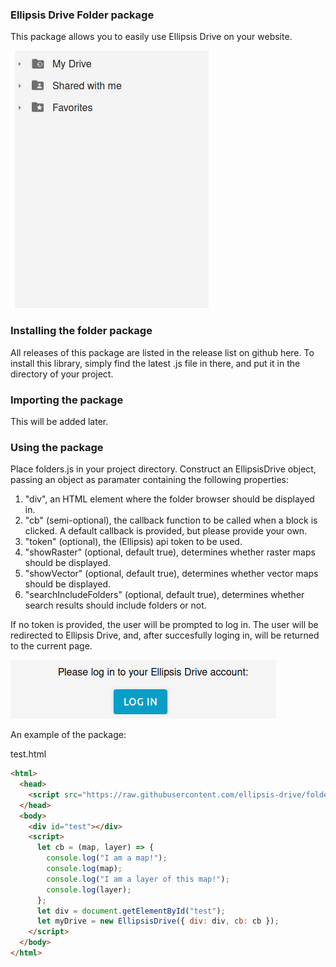 ### Ellipsis Drive Folder package

This package allows you to easily use Ellipsis Drive on your website.

![Gif of the folders package in action](https://github.com/ellipsis-drive/folders-package/blob/main/img/folders.gif)

### Installing the folder package

All releases of this package are listed in the release list on github here. To install this library, simply find the latest .js file in there, and put it in the directory of your project.

### Importing the package

This will be added later.

### Using the package

Place folders.js in your project directory. Construct an EllipsisDrive object, passing an object as paramater containing the following properties:

1. "div", an HTML element where the folder browser should be displayed in.
2. "cb" (semi-optional), the callback function to be called when a block is clicked. A default callback is provided, but please provide your own.
3. "token" (optional), the (Ellipsis) api token to be used.
4. "showRaster" (optional, default true), determines whether raster maps should be displayed.
5. "showVector" (optional, default true), determines whether vector maps should be displayed.
6. "searchIncludeFolders" (optional, default true), determines whether search results should include folders or not.

If no token is provided, the user will be prompted to log in. The user will be redirected to Ellipsis Drive, and, after succesfully loging in, will be returned to the current page.

![Image of the log in prompt](https://github.com/ellipsis-drive/folders-package/blob/main/img/login.png)

An example of the package:

test.html

```html
<html>
  <head>
    <script src="https://raw.githubusercontent.com/ellipsis-drive/folders-package/npm-support/build/ellipsis-folders.js"></script>
  </head>
  <body>
    <div id="test"></div>
    <script>
      let cb = (map, layer) => {
        console.log("I am a map!");
        console.log(map);
        console.log("I am a layer of this map!");
        console.log(layer);
      };
      let div = document.getElementById("test");
      let myDrive = new EllipsisDrive({ div: div, cb: cb });
    </script>
  </body>
</html>
```
